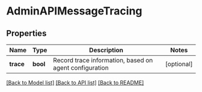 # AdminAPIMessageTracing


## Properties
Name | Type | Description | Notes
------------ | ------------- | ------------- | -------------
**trace** | **bool** | Record trace information, based on agent configuration | [optional] 

[[Back to Model list]](../README.md#documentation-for-models) [[Back to API list]](../README.md#documentation-for-api-endpoints) [[Back to README]](../README.md)


